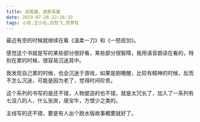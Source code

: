 ```yaml
---
title: 说英雄，谁是英雄
date: 2019-07-26 22:16:33
tags: 小说,王小石,白愁飞,苏梦枕
---
```




最近有空的时候就继续在看《温柔一刀》和《一怒拔剑》。

感觉这个书就是写的某些部分很好看，某些部分很智障，我用语音朗读在看的，特别在累的时候，很容易沉迷其中。

我发现自己累的时候，也会沉迷于游戏，如果是刚睡醒，比较有精神的时候，反而不怎么沉迷，可能是因为老了，觉得时间珍贵。

这个系列的书写的是还不错，人物塑造的也不错，就是太冗长了，加入了一系列有七没八的人，什么张炭，唐宝牛，方恨少之类的。

主线写的还不错，要是有人出个脱水版故事概要就好了。
